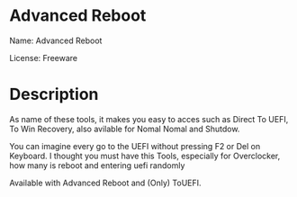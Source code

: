 # Advanced Reboot
Name: Advanced Reboot

License: Freeware

# Description
As name of these tools, it makes you easy to acces such as Direct To UEFI, To Win Recovery, also avilable for Nomal Nomal and Shutdow.

You can imagine every go to the UEFI without pressing F2 or Del on Keyboard. I thought you must have this Tools, especially for Overclocker, how many is reboot and entering uefi randomly

Available with Advanced Reboot and (Only) ToUEFI.



